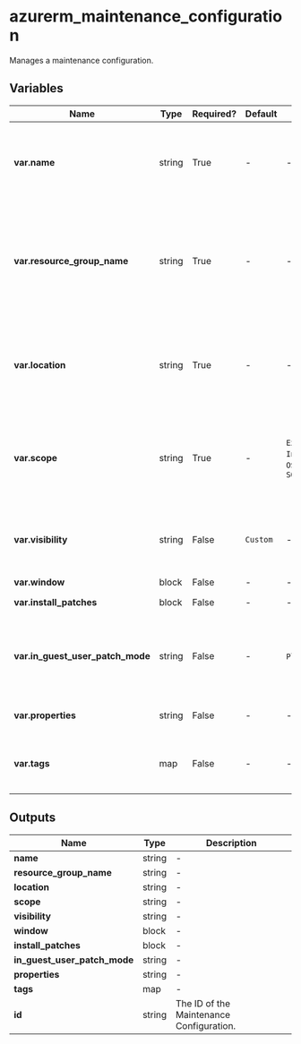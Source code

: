 # azurerm_maintenance_configuration

Manages a maintenance configuration.

## Variables

| Name | Type | Required? | Default  | possible values | Description |
| ---- | ---- | --------- | -------- | ----------- | ----------- |
| **var.name** | string | True | -  |  -  | Specifies the name of the Maintenance Configuration. Changing this forces a new resource to be created. | 
| **var.resource_group_name** | string | True | -  |  -  | The name of the Resource Group where the Maintenance Configuration should exist. Changing this forces a new resource to be created. | 
| **var.location** | string | True | -  |  -  | Specified the supported Azure location where the resource exists. Changing this forces a new resource to be created. | 
| **var.scope** | string | True | -  |  `Extension`, `Host`, `InGuestPatch`, `OSImage`, `SQLDB`, `SQLManagedInstance`  | The scope of the Maintenance Configuration. Possible values are `Extension`, `Host`, `InGuestPatch`, `OSImage`, `SQLDB` or `SQLManagedInstance`. | 
| **var.visibility** | string | False | `Custom`  |  -  | The visibility of the Maintenance Configuration. The only allowable value is `Custom`. Defaults to `Custom`. | 
| **var.window** | block | False | -  |  -  | A `window` block. | 
| **var.install_patches** | block | False | -  |  -  | An `install_patches` block. | 
| **var.in_guest_user_patch_mode** | string | False | -  |  `Platform`, `User`  | The in guest user patch mode. Possible values are `Platform` or `User`. Must be specified when `scope` is `InGuestPatch`. | 
| **var.properties** | string | False | -  |  -  | A mapping of properties to assign to the resource. | 
| **var.tags** | map | False | -  |  -  | A mapping of tags to assign to the resource. The key could not contain upper case letter. | 



## Outputs

| Name | Type | Description |
| ---- | ---- | --------- | 
| **name** | string  | - | 
| **resource_group_name** | string  | - | 
| **location** | string  | - | 
| **scope** | string  | - | 
| **visibility** | string  | - | 
| **window** | block  | - | 
| **install_patches** | block  | - | 
| **in_guest_user_patch_mode** | string  | - | 
| **properties** | string  | - | 
| **tags** | map  | - | 
| **id** | string  | The ID of the Maintenance Configuration. | 